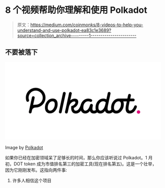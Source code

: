 # 8 个视频帮助你理解和使用 Polkadot

> 原文：<https://medium.com/coinmonks/8-videos-to-help-you-understand-and-use-polkadot-ea83c1e3689?source=collection_archive---------1----------------------->

## 不要被落下

![](img/f7cf9cef0f9048ad725ca48db240ffa9.png)

Image by [Polkadot](https://polkadot.network/)

如果你已经在加密领域呆了足够长的时间，那么你应该听说过 Polkadot。1 月初，DOT token 成为市值排名第三的加密工具(现在排名第五)。这是一个壮举，因为它刚刚发布。这指向两件事:

1.  许多人相信这个项目